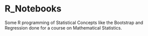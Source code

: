 # R_Notebooks
Some R programming of Statistical Concepts like the Bootstrap and Regression done for a course on Mathematical Statistics.
